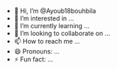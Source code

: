 - 👋 Hi, I’m @Ayoub18bouhbila
- 👀 I’m interested in ...
- 🌱 I’m currently learning ...
- 💞️ I’m looking to collaborate on ...
- 📫 How to reach me ...
- 😄 Pronouns: ...
- ⚡ Fun fact: ...

<!---
Ayoub18bouhbila/Ayoub18bouhbila is a ✨ special ✨ repository because its `README.md` (this file) appears on your GitHub profile.
You can click the Preview link to take a look at your changes.
--->
